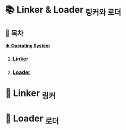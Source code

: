 # :books: Linker & Loader <sub>링커와 로더</sub>

## :bookmark_tabs: 목차

[:arrow_up: **Operating System**](../README.md)

1. ### [Linker](#📕-linker-링커)
2. ### [Loader](#📙-loader-로더)

# :closed_book: Linker <sub>링커</sub>

# :orange_book: Loader <sub>로더</sub>

<!-- https://sepang2.tistory.com/34 -->

